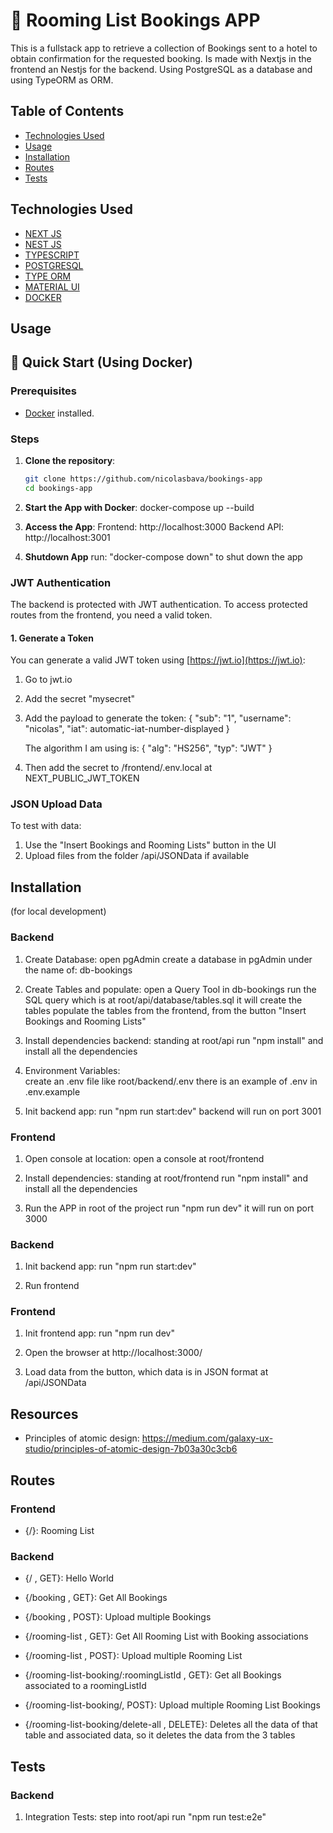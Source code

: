 
# 🏨 Rooming List Bookings APP

This is a fullstack app to retrieve a collection of Bookings sent to a hotel to obtain confirmation for the requested booking.
Is made with Nextjs in the frontend an Nestjs for the backend. Using PostgreSQL as a database and using TypeORM as ORM.


## Table of Contents

- [Technologies Used](#technologies-used)
- [Usage](#usage)
- [Installation](#installation)
- [Routes](#routes)
- [Tests](#tests)


## Technologies Used

- [ NEXT JS ](https://nextjs.org/docs)
- [ NEST JS ](https://nestjs.com/)
- [ TYPESCRIPT ](https://www.typescriptlang.org/)
- [ POSTGRESQL ](https://www.postgresql.org/docs/)
- [ TYPE ORM ](https://typeorm.io/)
- [ MATERIAL UI ](https://redis.io/es/)
- [ DOCKER ](https://docs.docker.com/)

## Usage
## 🚀 Quick Start (Using Docker)

### Prerequisites

- [Docker](https://docs.docker.com/get-docker/) installed.

### Steps

1. **Clone the repository**:

   ```bash
   git clone https://github.com/nicolasbava/bookings-app
   cd bookings-app

2. **Start the App with Docker**:
   docker-compose up --build

3. **Access the App**:
   Frontend: http://localhost:3000
   Backend API: http://localhost:3001

4. **Shutdown App**
   run: "docker-compose down" to shut down the app


### JWT Authentication

The backend is protected with JWT authentication. To access protected routes from the frontend, you need a valid token.

#### 1. Generate a Token

You can generate a valid JWT token using [https://jwt.io](https://jwt.io):

1. Go to jwt.io
2. Add the secret "mysecret"
3. Add the payload to generate the token:
   {
      "sub": "1",
      "username": "nicolas",
      "iat": automatic-iat-number-displayed
   }

   The algorithm I am using is:
   {
      "alg": "HS256",
      "typ": "JWT"
   }

4. Then add the secret to /frontend/.env.local at NEXT_PUBLIC_JWT_TOKEN


### JSON Upload Data

To test with data:

1. Use the "Insert Bookings and Rooming Lists" button in the UI
2. Upload files from the folder /api/JSONData if available


## Installation
(for local development)

### Backend
1. Create Database: 
   open pgAdmin
   create a database in pgAdmin under the name of: db-bookings 

2. Create Tables and populate: 
   open a Query Tool in db-bookings
   run the SQL query which is at root/api/database/tables.sql
   it will create the tables
   populate the tables from the frontend, from the button "Insert Bookings and Rooming Lists"

3. Install dependencies backend:
   standing at root/api
   run "npm install" and install all the dependencies

4. Environment Variables:   
   create an .env file like root/backend/.env
   there is an example of .env in .env.example 

4. Init backend app:
   run "npm run start:dev"
   backend will run on port 3001

### Frontend
1. Open console at location: 
   open a console at root/frontend

2. Install dependencies:
   standing at root/frontend
   run "npm install" and install all the dependencies

3. Run the APP
   in root of the project run "npm run dev"
   it will run on port 3000

### Backend
1. Init backend app:
   run "npm run start:dev"

2. Run frontend

### Frontend
1. Init frontend app:
   run "npm run dev"

2. Open the browser at http://localhost:3000/

3. Load data from the button, which data is in JSON format at /api/JSONData

## Resources

- Principles of atomic design: https://medium.com/galaxy-ux-studio/principles-of-atomic-design-7b03a30c3cb6


## Routes

### Frontend
- {/}: Rooming List 


### Backend
- {/ , GET}: Hello World

- {/booking , GET}: Get All Bookings
- {/booking , POST}: Upload multiple Bookings

- {/rooming-list , GET}: Get All Rooming List with Booking associations 
- {/rooming-list , POST}: Upload multiple Rooming List

- {/rooming-list-booking/:roomingListId , GET}: Get all Bookings associated to a roomingListId
- {/rooming-list-booking/, POST}: Upload multiple Rooming List Bookings
- {/rooming-list-booking/delete-all , DELETE}: Deletes all the data of that table and associated data, so it deletes the data from the 3 tables


## Tests

### Backend
1. Integration Tests: 
   step into root/api
   run "npm run test:e2e"

